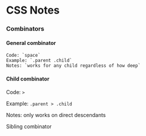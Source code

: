 # CSS Notes

### Combinators
#### General combinator
  ```
  Code: `space`
  Example: `.parent .child`
  Notes: `works for any child regardless of how deep`
  ```

#### Child combinator

  Code: `>`

  Example: `.parent > .child`

  Notes: only works on direct descendants


Sibling combinator
